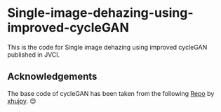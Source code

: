 # Single-image-dehazing-using-improved-cycleGAN
This is the code for Single image dehazing using improved cycleGAN published in JVCI.



## Acknowledgements
The base code of cycleGAN has been taken from the following <a href="https://github.com/xhujoy/CycleGAN-tensorflow">Repo</a> by <a href="https://github.com/xhujoy">xhujoy</a>. 😊
